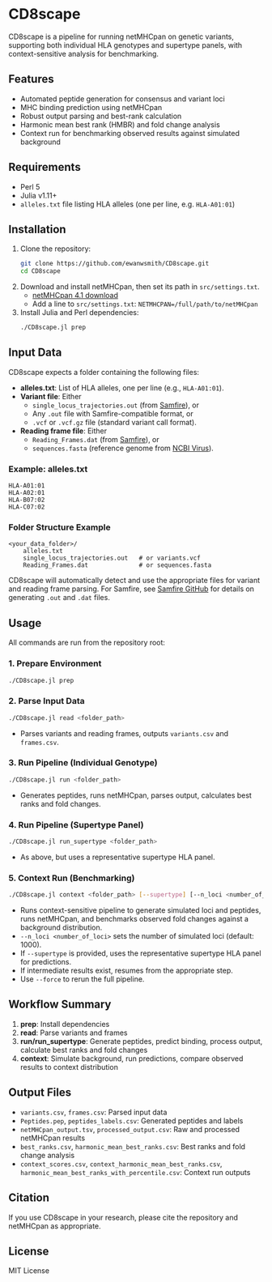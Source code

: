# CD8scape

CD8scape is a pipeline for running netMHCpan on genetic variants, supporting both individual HLA genotypes and supertype panels, with context-sensitive analysis for benchmarking.

## Features
- Automated peptide generation for consensus and variant loci
- MHC binding prediction using netMHCpan
- Robust output parsing and best-rank calculation
- Harmonic mean best rank (HMBR) and fold change analysis
- Context run for benchmarking observed results against simulated background

## Requirements
- Perl 5
- Julia v1.11+
- `alleles.txt` file listing HLA alleles (one per line, e.g. `HLA-A01:01`)

## Installation
1. Clone the repository:
   ```bash
   git clone https://github.com/ewanwsmith/CD8scape.git
   cd CD8scape
   ```
2. Download and install netMHCpan, then set its path in `src/settings.txt`.
   - [netMHCpan 4.1 download](https://services.healthtech.dtu.dk/services/NetMHCpan-4.1/)
   - Add a line to `src/settings.txt`: `NETMHCPAN=/full/path/to/netMHCpan`
3. Install Julia and Perl dependencies:
   ```bash
   ./CD8scape.jl prep
   ```

## Input Data

CD8scape expects a folder containing the following files:

- **alleles.txt**: List of HLA alleles, one per line (e.g., `HLA-A01:01`).
- **Variant file**: Either
  - `single_locus_trajectories.out` (from [Samfire](https://github.com/cjri/samfire)), or
  - Any `.out` file with Samfire-compatible format, or
  - `.vcf` or `.vcf.gz` file (standard variant call format).
- **Reading frame file**: Either
  - `Reading_Frames.dat` (from [Samfire](https://github.com/cjri/samfire)), or
  - `sequences.fasta` (reference genome from [NCBI Virus](https://www.ncbi.nlm.nih.gov/labs/virus/vssi/#/)).

### Example: alleles.txt
```
HLA-A01:01
HLA-A02:01
HLA-B07:02
HLA-C07:02
```

### Folder Structure Example
```
<your_data_folder>/
    alleles.txt
    single_locus_trajectories.out   # or variants.vcf
    Reading_Frames.dat              # or sequences.fasta
```

CD8scape will automatically detect and use the appropriate files for variant and reading frame parsing. For Samfire, see [Samfire GitHub](https://github.com/cjri/samfire) for details on generating `.out` and `.dat` files.

## Usage
All commands are run from the repository root:

### 1. Prepare Environment
```bash
./CD8scape.jl prep
```

### 2. Parse Input Data
```bash
./CD8scape.jl read <folder_path>
```
- Parses variants and reading frames, outputs `variants.csv` and `frames.csv`.

### 3. Run Pipeline (Individual Genotype)
```bash
./CD8scape.jl run <folder_path>
```
- Generates peptides, runs netMHCpan, parses output, calculates best ranks and fold changes.

### 4. Run Pipeline (Supertype Panel)
```bash
./CD8scape.jl run_supertype <folder_path>
```
- As above, but uses a representative supertype HLA panel.

### 5. Context Run (Benchmarking)
```bash
./CD8scape.jl context <folder_path> [--supertype] [--n_loci <number_of_loci>] [--force]
```
- Runs context-sensitive pipeline to generate simulated loci and peptides, runs netMHCpan, and benchmarks observed fold changes against a background distribution.
- `--n_loci <number_of_loci>` sets the number of simulated loci (default: 1000).
- If `--supertype` is provided, uses the representative supertype HLA panel for predictions.
- If intermediate results exist, resumes from the appropriate step.
- Use `--force` to rerun the full pipeline.

## Workflow Summary
1. **prep**: Install dependencies
2. **read**: Parse variants and frames
3. **run/run_supertype**: Generate peptides, predict binding, process output, calculate best ranks and fold changes
4. **context**: Simulate background, run predictions, compare observed results to context distribution

## Output Files
- `variants.csv`, `frames.csv`: Parsed input data
- `Peptides.pep`, `peptides_labels.csv`: Generated peptides and labels
- `netMHCpan_output.tsv`, `processed_output.csv`: Raw and processed netMHCpan results
- `best_ranks.csv`, `harmonic_mean_best_ranks.csv`: Best ranks and fold change analysis
- `context_scores.csv`, `context_harmonic_mean_best_ranks.csv`, `harmonic_mean_best_ranks_with_percentile.csv`: Context run outputs

## Citation
If you use CD8scape in your research, please cite the repository and netMHCpan as appropriate.

## License
MIT License